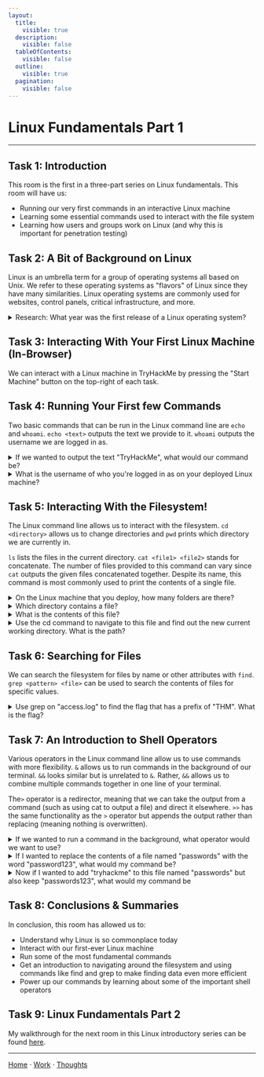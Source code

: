 ```yaml
---
layout:
  title:
    visible: true
  description:
    visible: false
  tableOfContents:
    visible: false
  outline:
    visible: true
  pagination:
    visible: false
---
```


# Linux Fundamentals Part 1

***

## Task 1: Introduction

This room is the first in a three-part series on Linux fundamentals. This room will have us:
* Running our very first commands in an interactive Linux machine
* Learning some essential commands used to interact with the file system
* Learning how users and groups work on Linux (and why this is important for penetration testing) 

## Task 2: A Bit of Background on Linux

Linux is an umbrella term for a group of operating systems all based on Unix. We refer to these operating systems as "flavors" of Linux since they have many similarities. Linux operating systems are commonly used for websites, control panels, critical infrastructure, and more. 

<details>

<summary>Research: What year was the first release of a Linux operating system?</summary>

1991

This information can be found with a quick Google search. The original Linux kernel was released on September 17, 1991.

</details>

## Task 3: Interacting With Your First Linux Machine (In-Browser)

We can interact with a Linux machine in TryHackMe by pressing the "Start Machine" button on the top-right of each task.

## Task 4: Running Your First few Commands

Two basic commands that can be run in the Linux command line are `echo` and `whoami`. `echo <text>` outputs the text we provide to it. `whoami` outputs the username we are logged in as.

<details>

<summary>If we wanted to output the text "TryHackMe", what would our command be?</summary>

echo TryHackMe

The `echo <text>` command outputs the provided text. No quotation marks are needed.

</details>

<details>

<summary>What is the username of who you're logged in as on your deployed Linux machine?</summary>

tryhackme

Use the command `whoami` to see our username.

</details>

## Task 5: Interacting With the Filesystem!

The Linux command line allows us to interact with the filesystem. `cd <directory>` allows us to change directories and `pwd` prints which directory we are currently in.

`ls` lists the files in the current directory. `cat <file1> <file2>` stands for concatenate. The number of files provided to this command can vary since `cat` outputs the given files concatenated together. Despite its name, this command is most commonly used to print the contents of a single file.

<details>

<summary>On the Linux machine that you deploy, how many folders are there?</summary>

4

Use the `ls` command to list files and folders.

</details>

<details>

<summary>Which directory contains a file?</summary>

folder4

Use the `cd <directory>` to enter each folder. Use `cd ../` to go "back" one folder.

</details>

<details>

<summary>What is the contents of this file?</summary>

Hello World

Use `cat <file>` to view file contents.

</details>

<details>

<summary>Use the cd command to navigate to this file and find out the new current working directory. What is the path?</summary>

/home/tryhackme/folder4

Use `pwd` to print the directory we are currently in.

</details>

## Task 6: Searching for Files

We can search the filesystem for files by name or other attributes with `find`. `grep <pattern> <file>` can be used to search the contents of files for specific values.

<details>

<summary>Use grep on "access.log" to find the flag that has a prefix of "THM". What is the flag?</summary>

THM{ACCESS}

Use `grep THM* access.log` to search for prefixes of "THM". The * in the pattern is a wildcard that matches any character.

</details>

## Task 7: An Introduction to Shell Operators

Various operators in the Linux command line allow us to use commands with more flexibility. `&` allows us to run commands in the background of our terminal. `&&` looks similar but is unrelated to `&`. Rather, `&&` allows us to combine multiple commands together in one line of your terminal.

The`>` operator is a redirector, meaning that we can take the output from a command (such as using cat to output a file) and direct it elsewhere. `>>` has the same functionality as the `>` operator but appends the output rather than replacing (meaning nothing is overwritten).

<details>

<summary>If we wanted to run a command in the background, what operator would we want to use?</summary>

&

Running a command in the background is done with `<command> &`.

</details>

<details>

<summary>If I wanted to replace the contents of a file named "passwords" with the word "password123", what would my command be?</summary>

echo password123 > passwords

`>` is used to write a command's output to a file.

</details>

<details>

<summary>Now if I wanted to add "tryhackme" to this file named "passwords" but also keep "passwords123", what would my command be</summary>

echo tryhackme >> passwords

`>>` is used to append a command's output to a file.

</details>

## Task 8: Conclusions & Summaries

In conclusion, this room has allowed us to:
* Understand why Linux is so commonplace today
* Interact with our first-ever Linux machine
* Run some of the most fundamental commands
* Get an introduction to navigating around the filesystem and using commands like find and grep to make finding data even more efficient
* Power up our commands by learning about some of the important shell operators

## Task 9: Linux Fundamentals Part 2

My walkthrough for the next room in this Linux introductory series can be found [here](linux-fundamentals-part-2.md).

***

[Home](https://app.gitbook.com/o/0kO27okC5uVB9ALX3rho/s/036xtfEIzcEdGegONXWM/) ⋅ [Work](https://app.gitbook.com/o/0kO27okC5uVB9ALX3rho/s/WaFS755Q4sf02CxLcghQ/) ⋅ [Thoughts](https://app.gitbook.com/o/0kO27okC5uVB9ALX3rho/s/s4QQPMntQ25hmJToKSOu/)
